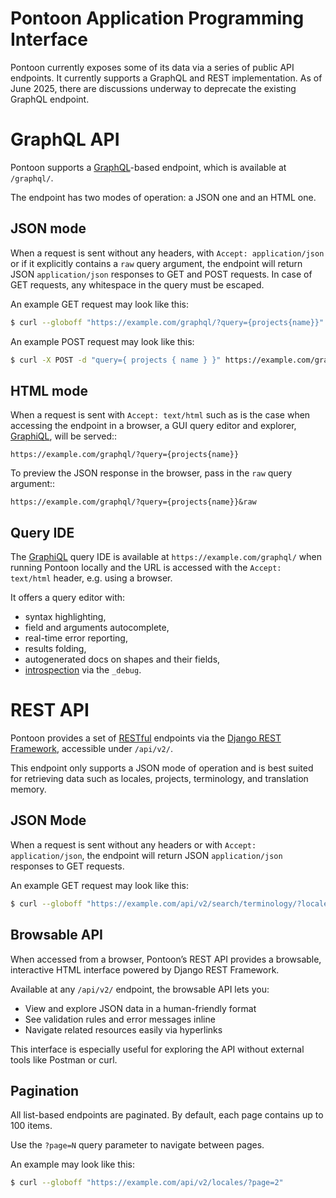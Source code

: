 # Pontoon Application Programming Interface

Pontoon currently exposes some of its data via a series of public API endpoints.
It currently supports a GraphQL and REST implementation. As of June 2025, there
are discussions underway to deprecate the existing GraphQL endpoint.

# GraphQL API

Pontoon supports a [GraphQL](https://graphql.org/)-based endpoint, which is available at `/graphql/`.

The endpoint has two modes of operation: a JSON one and an HTML one.

## JSON mode

When a request is sent without any headers, with `Accept: application/json` or
if it explicitly contains a `raw` query argument, the endpoint will return JSON
`application/json` responses to GET and POST requests. In case of GET requests,
any whitespace in the query must be escaped.

An example GET request may look like this:

```bash
$ curl --globoff "https://example.com/graphql/?query={projects{name}}"
```

An example POST request may look like this:

```bash
$ curl -X POST -d "query={ projects { name } }" https://example.com/graphql/
```

## HTML mode

When a request is sent with `Accept: text/html` such as is the case when
accessing the endpoint in a browser, a GUI query editor and explorer,
[GraphiQL](https://github.com/graphql/graphiql), will be served::

    https://example.com/graphql/?query={projects{name}}

To preview the JSON response in the browser, pass in the `raw` query argument::

    https://example.com/graphql/?query={projects{name}}&raw

## Query IDE

The [GraphiQL](https://github.com/graphql/graphiql) query IDE is available at
`https://example.com/graphql/` when running Pontoon locally and the URL is
accessed with the `Accept: text/html` header, e.g. using a browser.

It offers a query editor with:

- syntax highlighting,
- field and arguments autocomplete,
- real-time error reporting,
- results folding,
- autogenerated docs on shapes and their fields,
- [introspection](https://docs.graphene-python.org/projects/django/en/latest/debug/) via the `_debug`.

# REST API

Pontoon provides a set of [RESTful](https://developer.mozilla.org/en-US/docs/Glossary/REST) endpoints via the [Django REST Framework](https://www.django-rest-framework.org/), accessible under `/api/v2/`.

This endpoint only supports a JSON mode of operation and is best suited for retrieving data such as locales, projects, terminology, and translation memory.

## JSON Mode

When a request is sent without any headers or with `Accept: application/json`,
the endpoint will return JSON `application/json` responses to GET requests.

An example GET request may look like this:

```bash
$ curl --globoff "https://example.com/api/v2/search/terminology/?locale=ar"
```

## Browsable API

When accessed from a browser, Pontoon’s REST API provides a browsable, interactive HTML interface powered by Django REST Framework.

Available at any `/api/v2/` endpoint, the browsable API lets you:

- View and explore JSON data in a human-friendly format
- See validation rules and error messages inline
- Navigate related resources easily via hyperlinks

This interface is especially useful for exploring the API without external tools like Postman or curl.

## Pagination

All list-based endpoints are paginated. By default, each page contains up to 100 items.

Use the `?page=N` query parameter to navigate between pages.

An example may look like this:

```bash
$ curl --globoff "https://example.com/api/v2/locales/?page=2"
```
